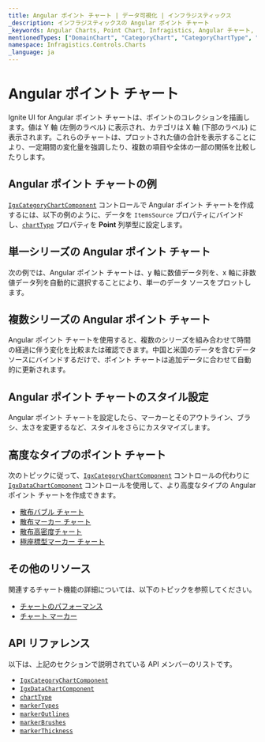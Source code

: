 ```yaml
---
title: Angular ポイント チャート | データ可視化 | インフラジスティックス
_description: インフラジスティックスの Angular ポイント チャート
_keywords: Angular Charts, Point Chart, Infragistics, Angular チャート, ポイント チャート, インフラジスティックス
mentionedTypes: ["DomainChart", "CategoryChart", "CategoryChartType", "Legend", 'Series']
namespace: Infragistics.Controls.Charts
_language: ja
---
```


# Angular ポイント チャート

Ignite UI for Angular ポイント チャートは、ポイントのコレクションを描画します。値は Y 軸 (左側のラベル) に表示され、カテゴリは X 軸 (下部のラベル) に表示されます。これらのチャートは、プロットされた値の合計を表示することにより、一定期間の変化量を強調したり、複数の項目や全体の一部の関係を比較したりします。

## Angular ポイント チャートの例

[`IgxCategoryChartComponent`]({environment:dvApiBaseUrl}/products/ignite-ui-angular/api/docs/typescript/latest/classes/igniteui_angular_charts.igxcategorychartcomponent.html) コントロールで Angular  ポイント チャートを作成するには、以下の例のように、データを `ItemsSource` プロパティにバインドし、[`chartType`]({environment:dvApiBaseUrl}/products/ignite-ui-angular/api/docs/typescript/latest/classes/igniteui_angular_charts.igxcategorychartcomponent.html#charttype) プロパティを **Point** 列挙型に設定します。

<code-view style="height: 600px" alt="Angular ポイント チャートの例"
           data-demos-base-url="{environment:dvDemosBaseUrl}"
                    iframe-src="{environment:dvDemosBaseUrl}/charts/category-chart/point-chart-multiple-sources"
                                                 github-src="charts/category-chart/point-chart-multiple-sources">
</code-view>


<div class="divider--half"></div>

## 単一シリーズの Angular ポイント チャート

次の例では、Angular ポイント チャートは、y 軸に数値データ列を、x 軸に非数値データ列を自動的に選択することにより、単一のデータ ソースをプロットします。

<code-view style="height: 600px" alt="単一シリーズの Angular ポイント チャート"
           data-demos-base-url="{environment:dvDemosBaseUrl}"
                    iframe-src="{environment:dvDemosBaseUrl}/charts/category-chart/point-chart-single-source"
                                                 github-src="charts/category-chart/point-chart-single-source">
</code-view>


<div class="divider--half"></div>

## 複数シリーズの Angular ポイント チャート

Angular ポイント チャートを使用すると、複数のシリーズを組み合わせて時間の経過に伴う変化を比較または確認できます。中国と米国のデータを含むデータ ソースにバインドするだけで、ポイント チャートは追加データに合わせて自動的に更新されます。

<code-view style="height: 600px" alt="複数シリーズの Angular ポイント チャート"
           data-demos-base-url="{environment:dvDemosBaseUrl}"
                    iframe-src="{environment:dvDemosBaseUrl}/charts/category-chart/point-chart-multiple-sources"
                                                 github-src="charts/category-chart/point-chart-multiple-sources">
</code-view>


<div class="divider--half"></div>

## Angular ポイント チャートのスタイル設定

Angular ポイント チャートを設定したら、マーカーとそのアウトライン、ブラシ、太さを変更するなど、スタイルをさらにカスタマイズします。

<code-view style="height: 600px" alt="Angular ポイント チャートのスタイル設定"
           data-demos-base-url="{environment:dvDemosBaseUrl}"
                    iframe-src="{environment:dvDemosBaseUrl}/charts/category-chart/point-chart-styling"
                                                 github-src="charts/category-chart/point-chart-styling">
</code-view>


<div class="divider--half"></div>

## 高度なタイプのポイント チャート

次のトピックに従って、[`IgxCategoryChartComponent`]({environment:dvApiBaseUrl}/products/ignite-ui-angular/api/docs/typescript/latest/classes/igniteui_angular_charts.igxcategorychartcomponent.html) コントロールの代わりに [`IgxDataChartComponent`]({environment:dvApiBaseUrl}/products/ignite-ui-angular/api/docs/typescript/latest/classes/igniteui_angular_charts.igxdatachartcomponent.html) コントロールを使用して、より高度なタイプの Angular ポイント チャートを作成できます。

*   [散布バブル チャート](bubble-chart.md)
*   [散布マーカー チャート](scatter-chart.md#angular-散布マーカー-チャート)
*   [散布高密度チャート](scatter-chart.md#angular-散布高密度チャート)
*   [極座標型マーカー チャート](polar-chart.md#angular-極座標型マーカー-チャート)

## その他のリソース

関連するチャート機能の詳細については、以下のトピックを参照してください。

*   [チャートのパフォーマンス](../features/chart-performance.md)
*   [チャート マーカー](../features/chart-markers.md)

## API リファレンス

以下は、上記のセクションで説明されている API メンバーのリストです。

*   [`IgxCategoryChartComponent`]({environment:dvApiBaseUrl}/products/ignite-ui-angular/api/docs/typescript/latest/classes/igniteui_angular_charts.igxcategorychartcomponent.html)
*   [`IgxDataChartComponent`]({environment:dvApiBaseUrl}/products/ignite-ui-angular/api/docs/typescript/latest/classes/igniteui_angular_charts.igxdatachartcomponent.html)
*   [`chartType`]({environment:dvApiBaseUrl}/products/ignite-ui-angular/api/docs/typescript/latest/classes/igniteui_angular_charts.igxcategorychartcomponent.html#charttype)
*   [`markerTypes`]({environment:dvApiBaseUrl}/products/ignite-ui-angular/api/docs/typescript/latest/classes/igniteui_angular_charts.igxdomainchartcomponent.html#markertypes)
*   [`markerOutlines`]({environment:dvApiBaseUrl}/products/ignite-ui-angular/api/docs/typescript/latest/classes/igniteui_angular_charts.igxdomainchartcomponent.html#markeroutlines)
*   [`markerBrushes`]({environment:dvApiBaseUrl}/products/ignite-ui-angular/api/docs/typescript/latest/classes/igniteui_angular_charts.igxdomainchartcomponent.html#markerbrushes)
*   [`markerThickness`]({environment:dvApiBaseUrl}/products/ignite-ui-angular/api/docs/typescript/latest/classes/igniteui_angular_charts.igxdomainchartcomponent.html#markerthickness)

